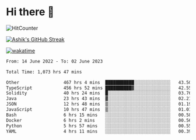 # Hi there 👋

![HitCounter](https://hits.seeyoufarm.com/api/count/incr/badge.svg?url=https%3A%2F%2Fgithub.com%2Fashrhmn1212%2Fhit-counter)

<!-- ![Contribution Graph](https://github-readme-activity-graph.cyclic.app/graph?username=ashrhmn) -->


<!-- [![Top Langs](https://github-readme-stats.vercel.app/api/top-langs/?username=ashrhmn&layout=compact&theme=synthwave&langs_count=10&card_width=445)](https://github.com/anuraghazra/github-readme-stats) -->

[![Ashik's GitHub Streak](https://github-readme-streak-stats.herokuapp.com/?user=ashrhmn&theme=blood&fire=DD7F1C&background=151515&dates=9f9f9f&border=DD2727)](https://git.io/streak-stats)

<!-- ![Ashik's GitHub stats](https://github-readme-stats.vercel.app/api/?username=ashrhmn&show_icons=true&title_color=fff&icon_color=79ff97&text_color=9f9f9f&bg_color=151515) -->

[![wakatime](https://wakatime.com/badge/user/3df86613-ba63-4631-8e65-0ff18e7becad.svg)](https://wakatime.com/@3df86613-ba63-4631-8e65-0ff18e7becad)

<!--START_SECTION:waka-->

```txt
From: 14 June 2022 - To: 02 June 2023

Total Time: 1,073 hrs 47 mins

Other                 467 hrs 4 mins  ███████████░░░░░░░░░░░░░░   43.50 %
TypeScript            456 hrs 52 mins ██████████▓░░░░░░░░░░░░░░   42.55 %
Solidity              40 hrs 24 mins  █░░░░░░░░░░░░░░░░░░░░░░░░   03.76 %
Java                  23 hrs 43 mins  ▓░░░░░░░░░░░░░░░░░░░░░░░░   02.21 %
JSON                  12 hrs 48 mins  ▒░░░░░░░░░░░░░░░░░░░░░░░░   01.19 %
JavaScript            10 hrs 47 mins  ▒░░░░░░░░░░░░░░░░░░░░░░░░   01.01 %
Bash                  6 hrs 15 mins   ░░░░░░░░░░░░░░░░░░░░░░░░░   00.58 %
Docker                6 hrs 2 mins    ░░░░░░░░░░░░░░░░░░░░░░░░░   00.56 %
Python                5 hrs 57 mins   ░░░░░░░░░░░░░░░░░░░░░░░░░   00.55 %
YAML                  4 hrs 11 mins   ░░░░░░░░░░░░░░░░░░░░░░░░░   00.39 %
```

<!--END_SECTION:waka-->


<!--### Most Used Languages
<img src="https://wakatime.com/share/@ashrhmn/24ecb986-5bf8-4607-af7f-0aab08908d8c.png" />

### Favourite Tools
<img src="https://wakatime.com/share/@ashrhmn/f4e08015-f3bc-460a-9228-95a3ba11c604.png" />-->
